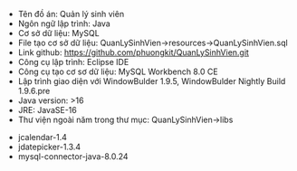 - Tên đồ án: Quản lý sinh viên
- Ngôn ngữ lập trình: Java
- Cơ sở dữ liệu: MySQL
- File tạo cơ sở dữ liệu: QuanLySinhVien->resources->QuanLySinhVien.sql
- Link github: https://github.com/phuongkit/QuanLySinhVien.git
- Công cụ lập trình: Eclipse IDE
- Công cụ tạo cơ sơ dữ liệu: MySQL Workbench 8.0 CE
- Lập trình giao diện với WindowBulder 1.9.5, WindowBulder Nightly Build 1.9.6.pre
- Java version: >16
- JRE: JavaSE-16
- Thư viện ngoài năm trong thư mục: QuanLySinhVien->libs
+ jcalendar-1.4
+ jdatepicker-1.3.4
+ mysql-connector-java-8.0.24
